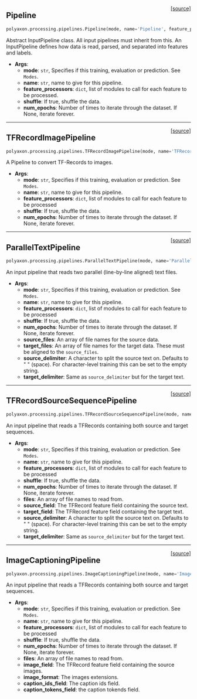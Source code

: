 <span style="float:right;">[[source]](https://github.com/polyaxon/polyaxon-docs/blob/master/polyaxon/processing/pipelines.py#L18)</span>
## Pipeline

```python
polyaxon.processing.pipelines.Pipeline(mode, name='Pipeline', feature_processors=None, shuffle=True, num_epochs=None)
```

Abstract InputPipeline class. All input pipelines must inherit from this.
An InputPipeline defines how data is read, parsed, and separated into
features and labels.

- __Args__:
	- __mode__: `str`, Specifies if this training, evaluation or prediction. See `Modes`.
	- __name__: `str`, name to give for this pipeline.
	- __feature_processors__: `dict`, list of modules to call for each feature to be processed.
	- __shuffle__: If true, shuffle the data.
	- __num_epochs__: Number of times to iterate through the dataset. If None, iterate forever.


----

<span style="float:right;">[[source]](https://github.com/polyaxon/polyaxon-docs/blob/master/polyaxon/processing/pipelines.py#L74)</span>
## TFRecordImagePipeline

```python
polyaxon.processing.pipelines.TFRecordImagePipeline(mode, name='TFRecordImagePipeline', feature_processors=None, shuffle=True, num_epochs=None, data_files=None, meta_data_file=None)
```

A Pipeline to convert TF-Records to images.

- __Args__:
	- __mode__: `str`, Specifies if this training, evaluation or prediction. See `Modes`.
	- __name__: `str`, name to give for this pipeline.
	- __feature_processors__: `dict`, list of modules to call for each feature to be processed
	- __shuffle__: If true, shuffle the data.
	- __num_epochs__: Number of times to iterate through the dataset. If None, iterate forever.


----

<span style="float:right;">[[source]](https://github.com/polyaxon/polyaxon-docs/blob/master/polyaxon/processing/pipelines.py#L248)</span>
## ParallelTextPipeline

```python
polyaxon.processing.pipelines.ParallelTextPipeline(mode, name='ParallelTextPipeline', feature_processors=None, shuffle=True, num_epochs=None, source_files=None, target_files=None, source_delimiter='', target_delimiter='')
```

An input pipeline that reads two parallel (line-by-line aligned) text files.

- __Args__:
	- __mode__: `str`, Specifies if this training, evaluation or prediction. See `Modes`.
	- __name__: `str`, name to give for this pipeline.
	- __feature_processors__: `dict`, list of modules to call for each feature to be processed
	- __shuffle__: If true, shuffle the data.
	- __num_epochs__: Number of times to iterate through the dataset. If None, iterate forever.
	- __source_files__: An array of file names for the source data.
	- __target_files__: An array of file names for the target data. These must
	  be aligned to the `source_files`.
	- __source_delimiter__: A character to split the source text on. Defaults
	  to  " " (space). For character-level training this can be set to the
	  empty string.
	- __target_delimiter__: Same as `source_delimiter` but for the target text.


----

<span style="float:right;">[[source]](https://github.com/polyaxon/polyaxon-docs/blob/master/polyaxon/processing/pipelines.py#L327)</span>
## TFRecordSourceSequencePipeline

```python
polyaxon.processing.pipelines.TFRecordSourceSequencePipeline(mode, name='TFRecordSourceSequencePipeline', feature_processors=None, shuffle=True, num_epochs=None, files=None, source_field='source', target_field='target', source_delimiter='', target_delimiter='')
```

An input pipeline that reads a TFRecords containing both source and target sequences.

- __Args__:
	- __mode__: `str`, Specifies if this training, evaluation or prediction. See `Modes`.
	- __name__: `str`, name to give for this pipeline.
	- __feature_processors__: `dict`, list of modules to call for each feature to be processed
	- __shuffle__: If true, shuffle the data.
	- __num_epochs__: Number of times to iterate through the dataset. If None, iterate forever.
	- __files__: An array of file names to read from.
	- __source_field__: The TFRecord feature field containing the source text.
	- __target_field__: The TFRecord feature field containing the target text.
	- __source_delimiter__: A character to split the source text on. Defaults
	  to  " " (space). For character-level training this can be set to the
	  empty string.
	- __target_delimiter__: Same as `source_delimiter` but for the target text.


----

<span style="float:right;">[[source]](https://github.com/polyaxon/polyaxon-docs/blob/master/polyaxon/processing/pipelines.py#L416)</span>
## ImageCaptioningPipeline

```python
polyaxon.processing.pipelines.ImageCaptioningPipeline(mode, name='ImageCaptioningPipeline', feature_processors=None, shuffle=True, num_epochs=None, files=None, image_field='image/data', image_format='jpg', caption_ids_field='image/caption_ids', caption_tokens_field='image/caption')
```

An input pipeline that reads a TFRecords containing both source and target sequences.

- __Args__:
	- __mode__: `str`, Specifies if this training, evaluation or prediction. See `Modes`.
	- __name__: `str`, name to give for this pipeline.
	- __feature_processors__: `dict`, list of modules to call for each feature to be processed
	- __shuffle__: If true, shuffle the data.
	- __num_epochs__: Number of times to iterate through the dataset. If None, iterate forever.
	- __files__: An array of file names to read from.
	- __image_field__: The TFRecord feature field containing the source images.
	- __image_format__: The images extensions.
	- __caption_ids_field__: The caption ids field.
	- __caption_tokens_field__: the caption tokends field.
